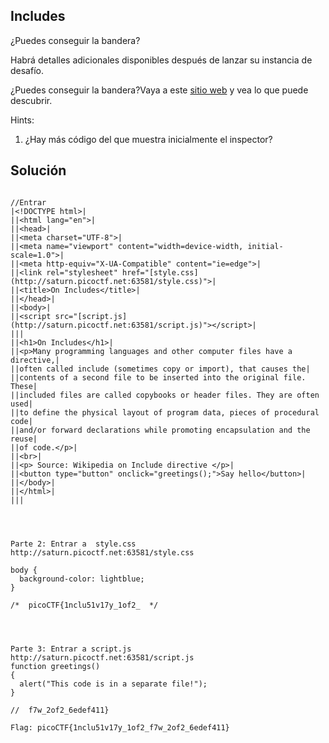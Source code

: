 
## Includes
¿Puedes conseguir la bandera?

Habrá detalles adicionales disponibles después de lanzar su instancia de desafío.

¿Puedes conseguir la bandera?Vaya a este [sitio web](http://saturn.picoctf.net:63581/) y vea lo que puede descubrir.


Hints:
1. ¿Hay más código del que muestra inicialmente el inspector?


## Solución
```

//Entrar
|<!DOCTYPE html>|
||<html lang="en">|
||<head>|
||<meta charset="UTF-8">|
||<meta name="viewport" content="width=device-width, initial-scale=1.0">|
||<meta http-equiv="X-UA-Compatible" content="ie=edge">|
||<link rel="stylesheet" href="[style.css](http://saturn.picoctf.net:63581/style.css)">|
||<title>On Includes</title>|
||</head>|
||<body>|
||<script src="[script.js](http://saturn.picoctf.net:63581/script.js)"></script>|
|||
||<h1>On Includes</h1>|
||<p>Many programming languages and other computer files have a directive,|
||often called include (sometimes copy or import), that causes the|
||contents of a second file to be inserted into the original file. These|
||included files are called copybooks or header files. They are often used|
||to define the physical layout of program data, pieces of procedural code|
||and/or forward declarations while promoting encapsulation and the reuse|
||of code.</p>|
||<br>|
||<p> Source: Wikipedia on Include directive </p>|
||<button type="button" onclick="greetings();">Say hello</button>|
||</body>|
||</html>|
|||




Parte 2: Entrar a  style.css
http://saturn.picoctf.net:63581/style.css

body {
  background-color: lightblue;
}

/*  picoCTF{1nclu51v17y_1of2_  */




Parte 3: Entrar a script.js
http://saturn.picoctf.net:63581/script.js
function greetings()
{
  alert("This code is in a separate file!");
}

//  f7w_2of2_6edef411}

Flag: picoCTF{1nclu51v17y_1of2_f7w_2of2_6edef411}

```
